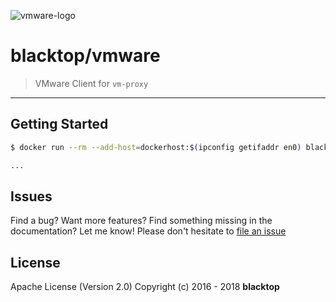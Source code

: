 ![vmware-logo](https://github.com/blacktop/vm-proxy/raw/master/docs/vmware-logo.png)

# blacktop/vmware

> VMware Client for `vm-proxy`

---

## Getting Started

```sh
$ docker run --rm --add-host=dockerhost:$(ipconfig getifaddr en0) blacktop/vmware --help

...
```

## Issues

Find a bug? Want more features? Find something missing in the documentation? Let me know! Please don't hesitate to [file an issue](https://github.com/blacktop/vm-proxy/issues/new)

## License

Apache License (Version 2.0) Copyright (c) 2016 - 2018 **blacktop**
